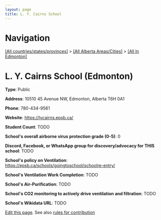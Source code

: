 ```yaml
---
layout: page
title: L. Y. Cairns School
---
```

# Navigation

[[All countries/states/provinces]](../../..) > [[All Alberta Areas/Cities]](../..) > [[All In Edmonton]](..)

# L. Y. Cairns School (Edmonton)

**Type**: Public

**Address**: 10510 45 Avenue NW, Edmonton, Alberta T6H 0A1

**Phone**: 780-434-9561

**Website**: <https://lycairns.epsb.ca/>

**Student Count**: TODO

**School's overall airborne virus protection grade (0-5)**: 0

**Discord, Facebook, or WhatsApp group for discovery/advocacy for THIS school**: TODO

**School's policy on Ventilation**: <https://epsb.ca/schools/goingtoschool/schoolre-entry/>

**School's Ventilation Work Completion**: TODO

**School's Air-Purification**: TODO

**School's CO2 monitoring to actively drive ventilation and filtration**: TODO

**School's Wikidata URL**: TODO


[Edit this page](https://github.com/ventilate-schools/AB/edit/main/./Edmonton/L._Y._Cairns_School.md). See also [rules for contribution](../../../contribution-rules/)
